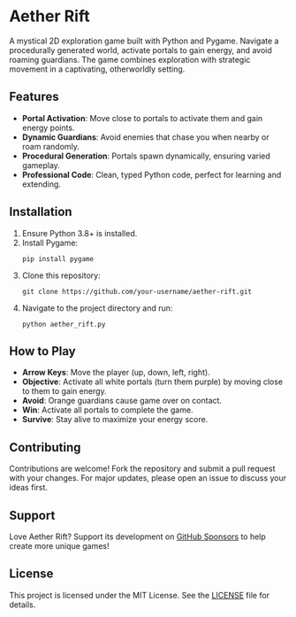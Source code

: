 # Aether Rift

A mystical 2D exploration game built with Python and Pygame. Navigate a procedurally generated world, activate portals to gain energy, and avoid roaming guardians. The game combines exploration with strategic movement in a captivating, otherworldly setting.

## Features
- **Portal Activation**: Move close to portals to activate them and gain energy points.
- **Dynamic Guardians**: Avoid enemies that chase you when nearby or roam randomly.
- **Procedural Generation**: Portals spawn dynamically, ensuring varied gameplay.
- **Professional Code**: Clean, typed Python code, perfect for learning and extending.

## Installation
1. Ensure Python 3.8+ is installed.
2. Install Pygame:
   ```
   pip install pygame
   ```
3. Clone this repository:
   ```
   git clone https://github.com/your-username/aether-rift.git
   ```
4. Navigate to the project directory and run:
   ```
   python aether_rift.py
   ```

## How to Play
- **Arrow Keys**: Move the player (up, down, left, right).
- **Objective**: Activate all white portals (turn them purple) by moving close to them to gain energy.
- **Avoid**: Orange guardians cause game over on contact.
- **Win**: Activate all portals to complete the game.
- **Survive**: Stay alive to maximize your energy score.

## Contributing
Contributions are welcome! Fork the repository and submit a pull request with your changes. For major updates, please open an issue to discuss your ideas first.

## Support
Love Aether Rift? Support its development on [GitHub Sponsors](https://github.com/sponsors/vinesscuakenn) to help create more unique games!

## License
This project is licensed under the MIT License. See the [LICENSE](LICENSE) file for details.
